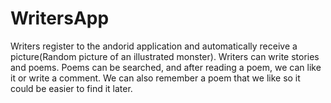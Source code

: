 # WritersApp

Writers register to the andorid application and automatically receive 
a picture(Random picture of an illustrated monster). Writers can 
write stories and poems. Poems can be searched, and after reading a 
poem, we can like it or write a comment. We can also remember a 
poem that we like so it could be easier to find it later.
